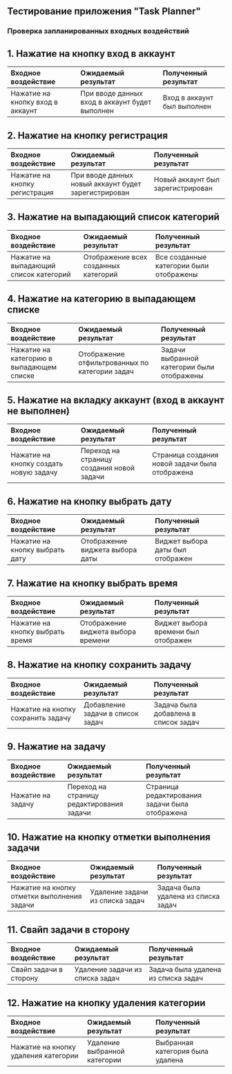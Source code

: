 ## Тестирование приложения "Task Planner"

### Проверка запланированных входных воздействий

## 1. Нажатие на кнопку вход в аккаунт

| Входное воздействие | Ожидаемый результат | Полученный результат |
|:---|:---|:---|
| Нажатие на кнопку вход в аккаунт | При вводе данных вход в аккаунт будет выполнен | Вход в аккаунт был выполнен |



## 2. Нажатие на кнопку регистрация

| Входное воздействие | Ожидаемый результат | Полученный результат |
|:---|:---|:---|
| Нажатие на кнопку регистрация | При вводе данных новый аккаунт будет зарегистрирован | Новый аккаунт был зарегистрирован |



## 3. Нажатие на выпадающий список категорий

| Входное воздействие | Ожидаемый результат | Полученный результат |
|:---|:---|:---|
| Нажатие на выпадающий список категорий | Отображение всех созданных категорий | Все созданные категории были отображены |



## 4. Нажатие на категорию в выпадающем списке

| Входное воздействие | Ожидаемый результат | Полученный результат |
|:---|:---|:---|
| Нажатие на категорию в выпадающем списке | Отображение отфильтрованных по категории задач | Задачи выбранной категории были отображены |



## 5. Нажатие на вкладку аккаунт (вход в аккаунт не выполнен)

| Входное воздействие | Ожидаемый результат | Полученный результат |
|:---|:---|:---|
| Нажатие на кнопку создать новую задачу | Переход на страницу создания новой задачи | Страница создания новой задачи была отображена |



## 6. Нажатие на кнопку выбрать дату

| Входное воздействие | Ожидаемый результат | Полученный результат |
|:---|:---|:---|
| Нажатие на кнопку выбрать дату | Отображение виджета выбора даты | Виджет выбора даты был отображен |



## 7. Нажатие на кнопку выбрать время

| Входное воздействие | Ожидаемый результат | Полученный результат |
|:---|:---|:---|
| Нажатие на кнопку выбрать время | Отображение виджета выбора времени | Виджет выбора времени был отображен |



## 8. Нажатие на кнопку сохранить задачу

| Входное воздействие | Ожидаемый результат | Полученный результат |
|:---|:---|:---|
| Нажатие на кнопку сохранить задачу | Добавление задачи в список задач | Задача была добавлена в список задач |



## 9. Нажатие на задачу

| Входное воздействие | Ожидаемый результат | Полученный результат |
|:---|:---|:---|
| Нажатие на задачу | Переход на страницу редактирования задачи | Страница редактирования задачи была отображена |



## 10. Нажатие на кнопку отметки выполнения задачи

| Входное воздействие | Ожидаемый результат | Полученный результат |
|:---|:---|:---|
| Нажатие на кнопку отметки выполнения задачи | Удаление задачи из списка задач | Задача была удалена из списка задач |



## 11. Свайп задачи в сторону

| Входное воздействие | Ожидаемый результат | Полученный результат |
|:---|:---|:---|
| Свайп задачи в сторону | Удаление задачи из списка задач | Задача была удалена из списка задач |



## 12. Нажатие на кнопку удаления категории

| Входное воздействие | Ожидаемый результат | Полученный результат |
|:---|:---|:---|
| Нажатие на кнопку удаления категории | Удаление выбранной категории | Выбранная категория была удалена |

